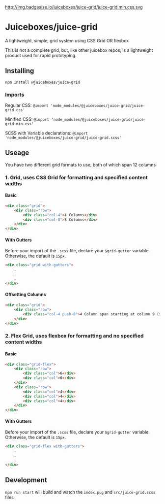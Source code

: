 http://img.badgesize.io/juiceboxes/juice-grid/juice-grid.min.css.svg

# Juiceboxes/juice-grid

A lightweight, simple, grid system using CSS Grid OR flexbox

This is not a complete grid, but, like other juicebox repos, is a lightweight product used for rapid prototyping.

## Installing
`npm install @juiceboxes/juice-grid`

### Imports
Regular CSS: `@import 'node_modules/@juiceboxes/juice-grid/juice-grid.css'`

Minified CSS: `@import 'node_modules/@juiceboxes/juice-grid/juice-grid.min.css'`

SCSS with Variable declarations: `@import 'node_modules/@juiceboxes/juice-grid/juice-grid.scss'`

## Useage
You have two different grid formats to use, both of which span 12 columns

### 1. Grid, uses CSS Grid for formatting and specified content widths

#### Basic
``` html
<div class="grid">
    <div class="row">
        <div class="col-4">4 Columns</div>
        <div class="col-8">8 Columns</div>
    </div>
</div>
```

#### With Gutters

Before your import of the `.scss` file, declare your `$grid-gutter` variable. Otherwise, the default is `15px`.

``` html
<div class="grid with-gutters">
    .
    .
    .
</div>
```

#### Offsetting Columns
``` html
<div class="grid">
    <div class="row">
        <div class="col-4 push-8">4 Column span starting at column 9 (spans col 9, 10 ,11 ,12)</div>
    </div>
</div>
```

### 2. Flex Grid, uses flexbox for formatting and no specified content widths

#### Basic
``` html
<div class="grid-flex">
    <div class="row">
        <div class="col">6</div>
        <div class="col">6</div>
    </div>
    <div class="row">
        <div class="col">4</div>
        <div class="col">4</div>
        <div class="col">4</div>
    </div>
</div>
```

#### With Gutters

Before your import of the `.scss` file, declare your `$grid-gutter` variable. Otherwise, the default is `15px`.

``` html
<div class="grid-flex with-gutters">
    .
    .
    .
</div>
```


## Development
`npm run start` will build and watch the `index.pug` and `src/juice-grid.scss` files